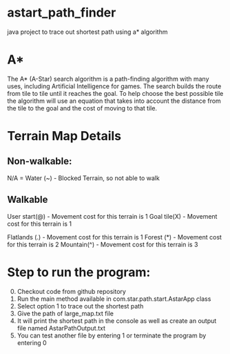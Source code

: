 # astart_path_finder
java project to trace out shortest path using a* algorithm

A*
==============
The A* (A-Star) search algorithm is a path-finding algorithm with many uses, including Artificial Intelligence for games. The search builds the route from tile to tile until it reaches the goal. 
To help choose the best possible tile the algorithm will use an equation that takes into account the distance from the tile to the goal and the cost of moving to that tile.

Terrain Map Details
=============================

Non-walkable:
----------------
N/A = Water (~) - Blocked Terrain, so not able to walk

Walkable
----------------
User start(@)	- Movement cost for this terrain is 1
Goal tile(X)	- Movement cost for this terrain is 1

Flatlands (.) 	- Movement cost for this terrain is 1
Forest (*) 		- Movement cost for this terrain is 2
Mountain(^)		- Movement cost for this terrain is 3

Step to run the program:
===========================

0. Checkout code from github repository
1. Run the main method available in com.star.path.start.AstarApp class
2. Select option 1 to trace out the shortest path
3. Give the path of large_map.txt file
4. It will print the shortest path in the console as well as create an output file named AstarPathOutput.txt
5. You can test another file by entering 1 or terminate the program by entering 0
